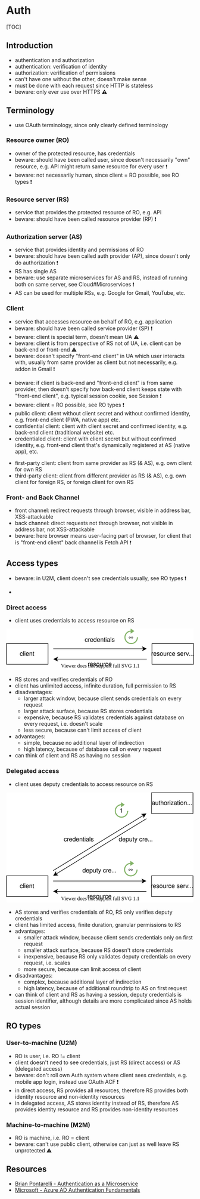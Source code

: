 # Auth

[TOC]

<!-- ToDo: finish -->


## Introduction

- authentication and authorization
- authentication: verification of identity
- authorization: verification of permissions
- can't have one without the other, doesn't make sense
- must be done with each request since HTTP is stateless
- beware: only ever use over HTTPS ⚠️



## Terminology

- use OAuth terminology, since only clearly defined terminology

### Resource owner (RO)

- owner of the protected resource, has credentials
- beware: should have been called user, since doesn't necessarily "own" resource, e.g. API might return same resource for every user ❗️
- beware: not necessarily human, since client = RO possible, see RO types ❗️

### Resource server (RS)

- service that provides the protected resource of RO, e.g. API
- beware: should have been called resource provider (RP) ❗️

### Authorization server (AS)

<!-- Todo: in direct access there is no AS, mention this
? maybe introduce terminology later ? but then wouldn't understand delegated access here.. -->

- service that provides identity and permissions of RO
- beware: should have been called auth provider (AP), since doesn't only do authorization ❗️
- RS has single AS
- beware: use separate microservices for AS and RS, instead of running both on same server, see Cloud#Microservices ❗️
- AS can be used for multiple RSs, e.g. Google for Gmail, YouTube, etc.

### Client

<!-- todo: rephrase "front-end client"
e.g. f-e UI ?!
f-e client is also f-e UI, b-e client has separate f-e UI
 -->

- service that accesses resource on behalf of RO, e.g. application
- beware: should have been called service provider (SP) ❗️
- beware: client is special term, doesn't mean UA ⚠️
- beware: client is from perspective of RS not of UA, i.e. client can be back-end or front-end ⚠️
- beware: doesn't specify "front-end client" in UA which user interacts with, usually from same provider as client but not necessarily, e.g. addon in Gmail ❗️
<!-- todo:
front-end client may be from same provider as client, but not necessarily
front-end client keeps state with ?
-->
- beware: if client is back-end and "front-end client" is from same provider, then doesn't specify how back-end client keeps state with "front-end client", e.g. typical session cookie, see Session ❗️
- beware: client = RO possible, see RO types ❗️
- public client: client without client secret and without confirmed identity, e.g. front-end client (PWA, native app) etc.
- confidential client: client with client secret and confirmed identity, e.g. back-end client (traditional website) etc.
- credentialed client: client with client secret but without confirmed identity, e.g. front-end client that's dynamically registered at AS (native app), etc.
<!-- todo: consider deleting first- and third-party, unneccessary confusion -->
- first-party client: client from same provider as RS (& AS), e.g. own client for own RS
- third-party client: client from different provider as RS (& AS), e.g. own client for foreign RS, or foreign client for own RS

<!-- - beware: first-party back-end client can live on same server AS, e.g. Gmail and Google auth ❗️ -->

### Front- and Back Channel

<!-- todo: not necessary in 14., only in 14.3 -->

- front channel: redirect requests through browser, visible in address bar, XSS-attackable
- back channel: direct requests not through browser, not visible in address bar, not XSS-attackable
- beware: here browser means user-facing part of browser, for client that is "front-end client" back channel is Fetch API ❗️



## Access types

- beware: in U2M, client doesn't see credentials usually, see RO types ❗️
<!-- - use delegated access, see OAuth 

for direct access show HTTP auth, but use delegated access instead
for delegated access show only OAuth since best practice, don't roll your own login anymore, e.g. maybe client sees credentials, etc.
-->
- 

### Direct access

- client uses credentials to access resource on RS

![direct access flow](static/auth-access-direct.svg)

- RS stores and verifies credentials of RO
- client has unlimited access, infinite duration, full permission to RS
- disadvantages:
    - larger attack window, because client sends credentials on every request
    - larger attack surface, because RS stores credentials
    - expensive, because RS validates credentials against database on every request, i.e. doesn't scale
    - less secure, because can't limit access of client
- advantages:
    - simple, because no additional layer of indirection
    - high latency, because of database call on every request
- can think of client and RS as having no session

### Delegated access

- client uses deputy credentials to access resource on RS

![delegated access flow](static/auth-access-delegated.svg)

- AS stores and verifies credentials of RO, RS only verifies deputy credentials
- client has limited access, finite duration, granular permissions to RS
- advantages:
    - smaller attack window, because client sends credentials only on first request
    - smaller attack surface, because RS doesn't store credentials
    - inexpensive, because RS only validates deputy credentials on every request, i.e. scales
    - more secure, because can limit access of client
- disadvantages:
    - complex, because additional layer of indirection
    - high latency, because of additional roundtrip to AS on first request
- can think of client and RS as having a session, deputy credentials is session identifier, although details are more complicated since AS holds actual session



## RO types

### User-to-machine (U2M)

- RO is user, i.e. RO != client
- client doesn't need to see credentials, just RS (direct access) or AS (delegated access)
- beware: don't roll own Auth system where client sees credentials, e.g. mobile app login, instead use OAuth ACF ❗️
- in direct access, RS provides all resources, therefore RS provides both identity resource and non-identity resources
- in delegated access, AS stores identity instead of RS, therefore AS provides identity resource and RS provides non-identity resources

### Machine-to-machine (M2M)

- RO is machine, i.e. RO = client
- beware: can't use public client, otherwise can just as well leave RS unprotected ⚠️



## Resources

- [Brian Pontarelli - Authentication as a Microservice](https://www.youtube.com/watch?v=SLc3cTlypwM)
- [Microsoft - Azure AD Authentication Fundamentals](https://www.youtube.com/playlist?list=PLLasX02E8BPD5vC2XHS_oHaMVmaeHHPLy)